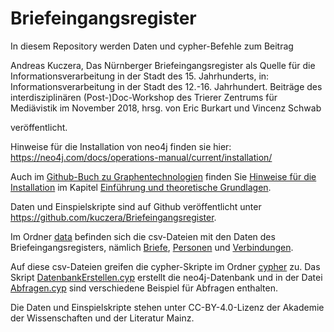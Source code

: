# Briefeingangsregister

In diesem Repository werden Daten und cypher-Befehle zum Beitrag

Andreas Kuczera, Das Nürnberger Briefeingangsregister als Quelle für die Informationsverarbeitung in der Stadt des 15. Jahrhunderts, in: Informationsverarbeitung in der Stadt des 12.-16. Jahrhundert. Beiträge des interdisziplinären (Post-)Doc-Workshop des Trierer Zentrums für Mediävistik im November 2018, hrsg. von Eric Burkart und Vincenz Schwab

veröffentlicht.

Hinweise für die Installation von neo4j finden sie hier: https://neo4j.com/docs/operations-manual/current/installation/

Auch im [Github-Buch zu Graphentechnologien](https://kuczera.github.io/Graphentechnologien) finden Sie [Hinweise für die Installation](https://kuczera.github.io/Graphentechnologien/05_Einfuehrung_und_Theorie.html#installation-und-start) im Kapitel [Einführung und theoretische Grundlagen](https://kuczera.github.io/Graphentechnologien/05_Einfuehrung_und_Theorie.html).

Daten und Einspielskripte sind auf Github veröffentlicht unter https://github.com/kuczera/Briefeingangsregister.

Im Ordner [data](https://github.com/kuczera/Briefeingangsregister/tree/master/data) befinden sich die csv-Dateien mit den Daten des Briefeingangsregisters, nämlich [Briefe](https://github.com/kuczera/Briefeingangsregister/blob/master/data/Briefe.csv), [Personen](https://github.com/kuczera/Briefeingangsregister/blob/master/data/Personen.csv) und [Verbindungen](https://github.com/kuczera/Briefeingangsregister/blob/master/data/Verbindungen.csv).

Auf diese csv-Dateien greifen die cypher-Skripte im Ordner [cypher](https://github.com/kuczera/Briefeingangsregister/tree/master/cypher) zu. Das Skript [DatenbankErstellen.cyp](https://github.com/kuczera/Briefeingangsregister/raw/master/cypher/DatenbankErstellen.cyp) erstellt die neo4j-Datenbank und in der Datei [Abfragen.cyp](https://github.com/kuczera/Briefeingangsregister/raw/master/cypher/Abfragen.cyp) sind verschiedene Beispiel für Abfragen enthalten.

Die Daten und Einspielskripte stehen unter CC-BY-4.0-Lizenz der Akademie der Wissenschaften und der Literatur Mainz.
